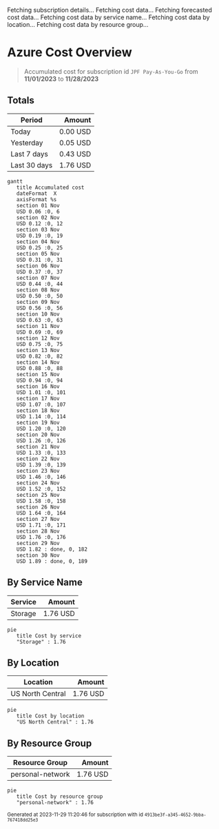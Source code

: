 Fetching subscription details...
Fetching cost data...
Fetching forecasted cost data...
Fetching cost data by service name...
Fetching cost data by location...
Fetching cost data by resource group...
# Azure Cost Overview

> Accumulated cost for subscription id `JPF Pay-As-You-Go` from **11/01/2023** to **11/28/2023**

## Totals

|Period|Amount|
|---|---:|
|Today|0.00 USD|
|Yesterday|0.05 USD|
|Last 7 days|0.43 USD|
|Last 30 days|1.76 USD|

```mermaid
gantt
   title Accumulated cost
   dateFormat  X
   axisFormat %s
   section 01 Nov
   USD 0.06 :0, 6
   section 02 Nov
   USD 0.12 :0, 12
   section 03 Nov
   USD 0.19 :0, 19
   section 04 Nov
   USD 0.25 :0, 25
   section 05 Nov
   USD 0.31 :0, 31
   section 06 Nov
   USD 0.37 :0, 37
   section 07 Nov
   USD 0.44 :0, 44
   section 08 Nov
   USD 0.50 :0, 50
   section 09 Nov
   USD 0.56 :0, 56
   section 10 Nov
   USD 0.63 :0, 63
   section 11 Nov
   USD 0.69 :0, 69
   section 12 Nov
   USD 0.75 :0, 75
   section 13 Nov
   USD 0.82 :0, 82
   section 14 Nov
   USD 0.88 :0, 88
   section 15 Nov
   USD 0.94 :0, 94
   section 16 Nov
   USD 1.01 :0, 101
   section 17 Nov
   USD 1.07 :0, 107
   section 18 Nov
   USD 1.14 :0, 114
   section 19 Nov
   USD 1.20 :0, 120
   section 20 Nov
   USD 1.26 :0, 126
   section 21 Nov
   USD 1.33 :0, 133
   section 22 Nov
   USD 1.39 :0, 139
   section 23 Nov
   USD 1.46 :0, 146
   section 24 Nov
   USD 1.52 :0, 152
   section 25 Nov
   USD 1.58 :0, 158
   section 26 Nov
   USD 1.64 :0, 164
   section 27 Nov
   USD 1.71 :0, 171
   section 28 Nov
   USD 1.76 :0, 176
   section 29 Nov
   USD 1.82 : done, 0, 182
   section 30 Nov
   USD 1.89 : done, 0, 189
```

## By Service Name

|Service|Amount|
|---|---:|
|Storage|1.76 USD|

```mermaid
pie
   title Cost by service
   "Storage" : 1.76
```

## By Location

|Location|Amount|
|---|---:|
|US North Central|1.76 USD|

```mermaid
pie
   title Cost by location
   "US North Central" : 1.76
```

## By Resource Group

|Resource Group|Amount|
|---|---:|
|personal-network|1.76 USD|

```mermaid
pie
   title Cost by resource group
   "personal-network" : 1.76
```

<sup>Generated at 2023-11-29 11:20:46 for subscription with id `4913be3f-a345-4652-9bba-767418dd25e3`</sup>
